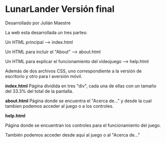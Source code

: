 # LunarLander Versión final
Desarrollado por Julián Maestre

<p>La web esta desarrollada un tres partes:</p>
  <p>Un HTML principal --> index.html</p>
  <p>Un HTML para incluir el "About" --> about.html</p>
  <p>Un HTML para explicar el funcionamiento del videojuego --> help.html</p>
<p>Además de dos archivos CSS, uno correspondiente a la versión de escritorio y otro para l aversión móvil.</p>

<b>index.html</b>
Página dividida en tres "div", cada una de ellas con un tamaño del 33.3% del total de la pantalla.

<b>about.html</b>
Página donde se encuentra el "Acerca de..." y desde la cual tambien podemos acceder al juego o a los controles.

<b>help.html</b>
<p>Página donde se encuentran los controles para el funcionamiento del juego.</p>
<p>También podemos acceder desde aqui al juego o al "Acerca de..."</p>



